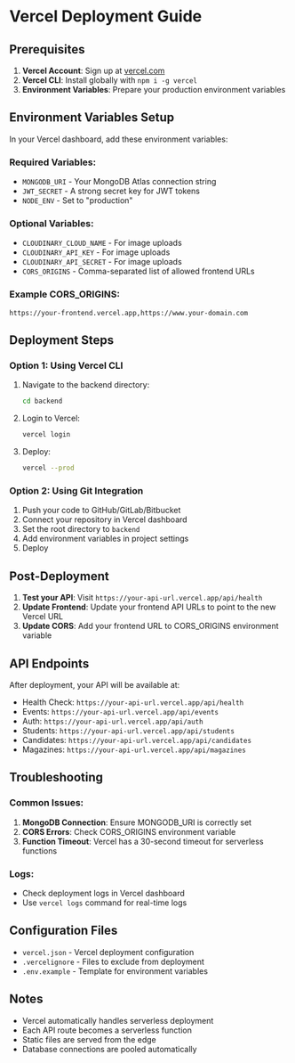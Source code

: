 # Vercel Deployment Guide

## Prerequisites

1. **Vercel Account**: Sign up at [vercel.com](https://vercel.com)
2. **Vercel CLI**: Install globally with `npm i -g vercel`
3. **Environment Variables**: Prepare your production environment variables

## Environment Variables Setup

In your Vercel dashboard, add these environment variables:

### Required Variables:

-   `MONGODB_URI` - Your MongoDB Atlas connection string
-   `JWT_SECRET` - A strong secret key for JWT tokens
-   `NODE_ENV` - Set to "production"

### Optional Variables:

-   `CLOUDINARY_CLOUD_NAME` - For image uploads
-   `CLOUDINARY_API_KEY` - For image uploads
-   `CLOUDINARY_API_SECRET` - For image uploads
-   `CORS_ORIGINS` - Comma-separated list of allowed frontend URLs

### Example CORS_ORIGINS:

```
https://your-frontend.vercel.app,https://www.your-domain.com
```

## Deployment Steps

### Option 1: Using Vercel CLI

1. Navigate to the backend directory:

    ```bash
    cd backend
    ```

2. Login to Vercel:

    ```bash
    vercel login
    ```

3. Deploy:
    ```bash
    vercel --prod
    ```

### Option 2: Using Git Integration

1. Push your code to GitHub/GitLab/Bitbucket
2. Connect your repository in Vercel dashboard
3. Set the root directory to `backend`
4. Add environment variables in project settings
5. Deploy

## Post-Deployment

1. **Test your API**: Visit `https://your-api-url.vercel.app/api/health`
2. **Update Frontend**: Update your frontend API URLs to point to the new Vercel URL
3. **Update CORS**: Add your frontend URL to CORS_ORIGINS environment variable

## API Endpoints

After deployment, your API will be available at:

-   Health Check: `https://your-api-url.vercel.app/api/health`
-   Events: `https://your-api-url.vercel.app/api/events`
-   Auth: `https://your-api-url.vercel.app/api/auth`
-   Students: `https://your-api-url.vercel.app/api/students`
-   Candidates: `https://your-api-url.vercel.app/api/candidates`
-   Magazines: `https://your-api-url.vercel.app/api/magazines`

## Troubleshooting

### Common Issues:

1. **MongoDB Connection**: Ensure MONGODB_URI is correctly set
2. **CORS Errors**: Check CORS_ORIGINS environment variable
3. **Function Timeout**: Vercel has a 30-second timeout for serverless functions

### Logs:

-   Check deployment logs in Vercel dashboard
-   Use `vercel logs` command for real-time logs

## Configuration Files

-   `vercel.json` - Vercel deployment configuration
-   `.vercelignore` - Files to exclude from deployment
-   `.env.example` - Template for environment variables

## Notes

-   Vercel automatically handles serverless deployment
-   Each API route becomes a serverless function
-   Static files are served from the edge
-   Database connections are pooled automatically
